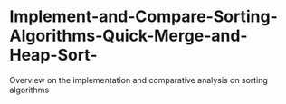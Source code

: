 # Implement-and-Compare-Sorting-Algorithms-Quick-Merge-and-Heap-Sort-
Overview on the implementation and comparative analysis on sorting algorithms
